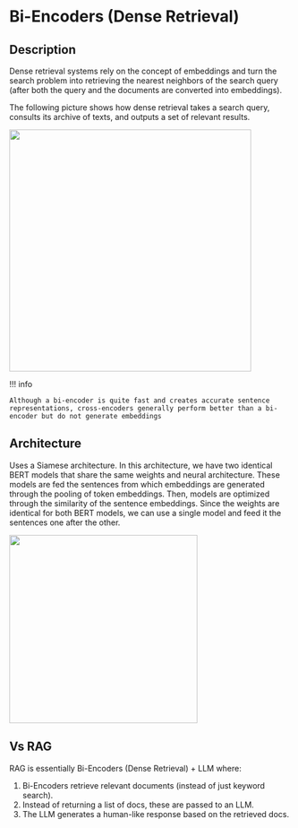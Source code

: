 # Bi-Encoders (Dense Retrieval)

## Description

Dense retrieval systems rely on the concept of embeddings and turn the search problem into retrieving the nearest neighbors of the search query (after both the query and the documents are converted into embeddings).

The following picture shows how dense retrieval takes a search query, consults its archive of texts, and outputs a set of relevant results.

<img src="overview.png" style="width:4.5in" />

!!! info

    Although a bi-encoder is quite fast and creates accurate sentence representations, cross-encoders generally perform better than a bi-encoder but do not generate embeddings

## Architecture

Uses a Siamese architecture. In this architecture, we have two identical BERT models that share the same weights and neural architecture. These models are fed the sentences from which embeddings are generated through the pooling of token embeddings. Then, models are optimized through the similarity of the sentence embeddings. Since the weights are identical for both BERT models, we can use a single model and feed it the sentences one after the other.

<img src="architecture.png" style="width:3.5in" />

## Vs RAG

RAG is essentially Bi-Encoders (Dense Retrieval) + LLM where:

1. Bi-Encoders retrieve relevant documents (instead of just keyword search).
2. Instead of returning a list of docs, these are passed to an LLM.
3. The LLM generates a human-like response based on the retrieved docs.
